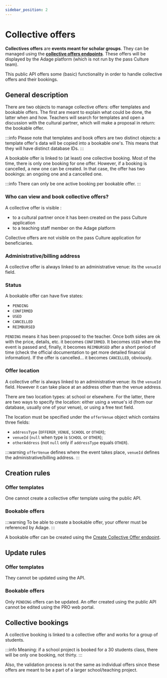 ```yaml
---
sidebar_position: 2
---
```

# Collective offers

**Collectives offers** are **events meant for scholar groups**. They can be managed using the **[collective offers endpoints](/rest-api#tag/Collective-Offers)**. These offers will be displayed by the Adage platform (which is not run by the pass Culture team).

This public API offers some (basic) functionality in order to handle collective offers and their bookings.

## General description

There are two objects to manage collective offers: offer templates and bookable offers. The first are meant to explain what could be done, the latter when and how. Teachers will search for templates and open a discussion with the cultural partner, which will make a proposal in return: the bookable offer.

:::info
Please note that templates and book offers are two distinct objects: a template offer's data will be copied into a bookable one's. This means that they will have distinct database IDs.
:::

A bookable offer is linked to (at least) one collective booking. Most of the time, there is only one booking for one offer. However, if a booking is cancelled, a new one can be created. In that case, the offer has two bookings: an ongoing one and a cancelled one.

:::info
There can only be one active booking per bookable offer.
:::

### Who can view and book collective offers?

A collective offer is visible :

- to a cultural partner once it has been created on the pass Culture application
- to a teaching staff member on the Adage platform

Collective offers are not visible on the pass Culture application for beneficiaries.

### Administrative/billing address

A collective offer is always linked to an administrative venue: its the `venueId` field.

### Status

A bookable offer can have five states:

* `PENDING`
* `CONFIRMED`
* `USED`
* `CANCELLED`
* `REIMBURSED`

`PENDING` means it has been proposed to the teacher. Once both sides are ok with the price, details, etc. it becomes `CONFIRMED`. It becomes `USED` when the event is passed and, finally, it becomes `REIMBURSED` after a short period of time (check the official documentation to get more detailed financial information). If the offer is cancelled... it becomes `CANCELLED`, obviously.

### Offer location

A collective offer is always linked to an administrative venue: its the `venueId` field. However it can take place at an address other than the venue address.

There are two location types: at school or elsewhere. For the latter, there are two ways to specify the location: either using a venue's id (from our database, usually one of your venue), or using a free text field.

The location must be specified under the `offerVenue` object which contains three fields:

* `addressType` (`OFFERER_VENUE`, `SCHOOL` or `OTHER`);
* `venueId` (`null` when type is `SCHOOL` or `OTHER`);
* `otherAddress` (not `null` only if `addressType` equals `OTHER`).

:::warning
`offerVenue` defines where the event takes place, `venueId` defines the administrative/billing address.
:::

## Creation rules

### Offer templates

One cannot create a collective offer template using the public API.

### Bookable offers

:::warning
To be able to create a bookable offer, your offerer must be referenced by Adage.
:::

A bookable offer can be created using the [Create Collective Offer endpoint](/rest-api#tag/Collective-Offers/operation/PostCollectiveOfferPublic).

## Update rules

### Offer templates

They cannot be updated using the API.

### Bookable offers

Only `PENDING` offers can be updated.
An offer created using the public API cannot be edited using the PRO web portal.

## Collective bookings

A collective booking is linked to a collective offer and works for a group of students.

:::info
Meaning: if a school project is booked for a 30 students class, there will be only one booking, not thirty.
:::

Also, the validation process is not the same as individual offers since these offers are meant to be a part of a larger school/teaching project.